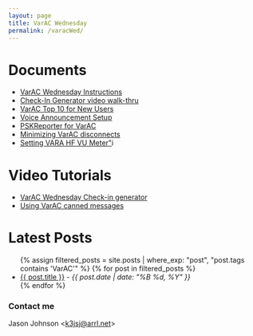 ```yaml
---
layout: page
title: VarAC Wednesday
permalink: /varacWed/
---
```


<h1>Documents</h1>
<ul>
<li><a href="https://www.varacwednesday.net/about.html">VarAC Wednesday Instructions</a></li>
<li><a href="https://www.varacwednesday.net/training.html#check-in-generator">Check-In Generator video walk-thru</a></li>
<li><a href="https://www.varacwednesday.net/training.html#top10-tips">VarAC Top 10 for New Users</a></li>
<li><a href="https://www.varacwednesday.net/ttraining.html#voice-announcements">Voice Announcement Setup</a></li>
<li><a href="https://www.varacwednesday.net/training.html#pskreporter">PSKReporter for VarAC</a></li>
<li><a href="https://www.varacwednesday.net/ttraining.html#minimize-disconnects">Minimizing VarAC disconnects</a></li>
<li><a href="https://www.varacwednesday.net/training.html#vara-meter">Setting VARA HF VU Meter"</a>i</li> 
</ul>
<h1>Video Tutorials</h1>
<ul>
<li><a href="https://youtu.be/Vu3j_ioLzhQ">VarAC Wednesday Check-in generator</a></li>
<li><a href="https://youtu.be/ezDjLdeTgMA">Using VarAC canned messages</a></li>
</ul>

<h1>Latest Posts</h1>

<ul>
{% assign filtered_posts = site.posts | where_exp: "post", "post.tags contains 'VarAC'" %}
{% for post in filtered_posts %}
<li>
<a href="{{ post.url }}">{{ post.title }}</a> - <em> {{ post.date | date: "%B %d, %Y" }}</em>
</li>
{% endfor %}

</ul>

<h3>Contact me</h3>
Jason Johnson &lt;<a href="mailto:k3jsj@arrl.net">k3jsj@arrl.net</a>&gt;
